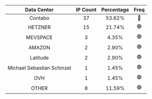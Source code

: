 | Data Center | IP Count | Percentage | Freq |
|:------------:|:--------:|:-----------:|:-----:|
| Contabo | 37 | 53.62% | 🔴 |
| HETZNER | 15 | 21.74% | 🟢 |
| MEVSPACE | 3 | 4.35% | 🟢 |
| AMAZON | 2 | 2.90% | 🟢 |
| Latitude | 2 | 2.90% | 🟢 |
| Michael Sebastian Schinzel | 1 | 1.45% | 🟢 |
| OVH | 1 | 1.45% | 🟢 |
| OTHER | 8 | 11.59% | 🟢 |